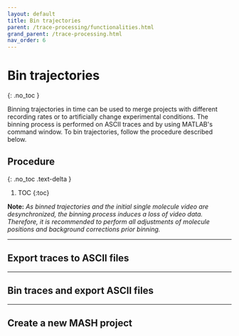 ```yaml
---
layout: default
title: Bin trajectories
parent: /trace-processing/functionalities.html
grand_parent: /trace-processing.html
nav_order: 6
---
```


# Bin trajectories
{: .no_toc }

Binning trajectories in time can be used to merge projects with different recording rates or to artificially change experimental conditions.
The binning process is performed on ASCII traces and by using MATLAB's command window.
To bin trajectories, follow the procedure described below.

## Procedure
{: .no_toc .text-delta }

1. TOC
{:toc}

**Note:** *As binned trajectories and the initial single molecule video are desynchronized, the binning process induces a loss of video data.
Therefore, it is recommended to perform all adjustments of molecule positions and background corrections prior binning.*


---

## Export traces to ASCII files


---

## Bin traces and export ASCII files


---

## Create a new MASH project